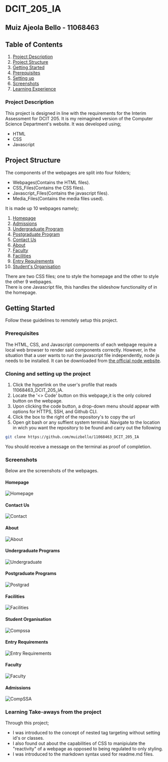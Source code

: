 # DCIT_205_IA
##  Muiz Ajeola Bello - 11068463
## Table of Contents

1. [Project Description](#project-description)
2. [Project Structure](#project-structure)
3. [Getting Started](#getting-started)
4. [Prerequisites](#prerequisites)
5. [Setting up](#cloning-and-setting-up-the-project)
6. [Screenshots](#screenshots)
6. [Learning Experience](#learning-take-aways-from-the-project)


### Project Description
This project is designed in line with the requirements for the Interim Assessment for DCIT 205. It is my reimagined version of the Computer Science Department's website. 
It was developed using;

* HTML
* CSS
* Javascript

## Project Structure
The components of the webpages are split into four folders;
* Webpages(Contains the HTML files).
* CSS_Files(Contains the CSS files).
* Javascript_Files(Contains the javascript files).
* Media_Files(Contains the media files used).

It is made up 10 webpages namely;
1. [Homepage](#homepage)
2. [Admissions](#admissions)
3. [Undergraduate Program](#undergraduate-programs)
4. [Postgraduate Program](#postgraduate-programs)
5. [Contact Us](#contact-us)
6. [About](#about)
7. [Faculty](#faculty)
8. [Facilities](#facilities)
9. [Entry Requirements](#entry-requirements)
10. [Student's Organisation](#compssa)

There are two CSS files; one to style the homepage and the other to style the other 9 webpages.<br>
There is one Javascript file, this handles the slideshow functionality of in the homepage.

## Getting Started
Follow these guidelines to remotely setup this project.
### Prerequisites
The HTML, CSS, and Javascript components of each webpage require a local web browser to render said components correctly. However, in the situation that a user wants to run the javascript file independently, node js needs to be installed. It can be downloaded from [the official node website](https://nodejs.org/en/download).

### Cloning and setting up the project
1. Click the hyperlink on the user's profile that reads 11068463_DCIT_205_IA.
2. Locate the '<> Code' button on this webpage,it is the only colored button on the webpage.
3. Upon clicking the code button, a drop-down menu should appear with options for HTTPS, SSH, and Github CLI.
4. Click the box to the right of the repository's to copy the url
5. Open git bash or any suffient system terminal. Navigate to the location in wich you want the repository to be found and carry out the following

```bash
git clone https://github.com/muizbello/11068463_DCIT_205_IA
```

You should receive a message on the terminal as proof of completion.

### Screenshots
Below are the screenshots of the webpages.
#### Homepage
![Homepage](/Media_Files/homepageI.jpeg)
#### Contact Us
![Contact](/Media_Files/ContactI.jpeg)
#### About
![About](/Media_Files/AboutI.jpeg)
#### Undergraduate Programs
![Undergraduate](/Media_Files/undergradI.jpeg)
#### Postgraduate Programs
![Postgrad](/Media_Files/postgradI.jpeg)
#### Facilities
![Facilities](/Media_Files/facilitiesI.jpeg)
#### Student Organisation
![Compssa](/Media_Files/compssaI.jpeg)
#### Entry Requirements
![Entry Requirements](/Media_Files/entryI.jpeg)
#### Faculty
![Faculty](/Media_Files/facultyI.jpeg)
#### Admissions
![CompSSA](/Media_Files/admissionsI.jpeg)

### Learning Take-aways from the project
Through this project; 
* I was introduced to the concept of nested tag targeting without setting id's or classes.
* I also found out about the capabilities of CSS to manipiulate the "reactivity" of a webpage as opposed to being regulated to only styling.
* I was introduced to the markdown syntax used for readme.md files.